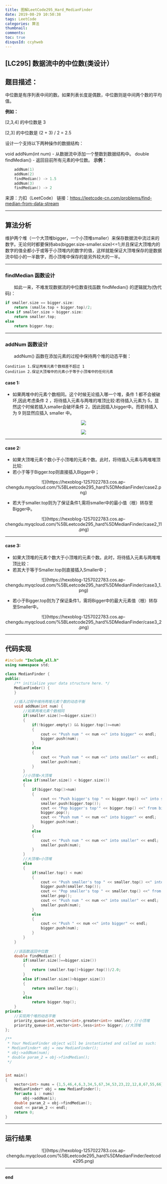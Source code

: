 ```yaml
---
title: 图解LeetCode295_Hard_MedianFinder
date: 2019-08-29 10:50:38
tags: LeetCode
categories: 算法
thumbnail: 
comments: 
toc: true
disqusId: ccyhweb
---
```


## [LC295] 数据流中的中位数(类设计）

## 题目描述：
中位数是有序列表中间的数。如果列表长度是偶数，中位数则是中间两个数的平均值。

<!-- more -->

**例如：**

[2,3,4] 的中位数是 3

[2,3] 的中位数是 (2 + 3) / 2 = 2.5

设计一个支持以下两种操作的数据结构：

void addNum(int num) - 从数据流中添加一个整数到数据结构中。
double findMedian() - 返回目前所有元素的中位数。
**示例：**
```c++
    addNum(1)
    addNum(2)
    findMedian() -> 1.5
    addNum(3) 
    findMedian() -> 2
```
来源：力扣（LeetCode）
链接：https://leetcode-cn.com/problems/find-median-from-data-stream

---
## 算法分析

维护两个堆（一个大顶堆bigger，一个小顶堆smaller）来保存数据流中流过来的数字。无论何时都要保持abs(bigger.size-smaller.size)<=1;并且保证大顶堆内的数字的值全都小于或等于小顶堆内的数字的值，这样就能保证大顶堆保存的是数据流中较小的一半数字，而小顶堆中保存的是另外较大的一半。

---
### findMedian 函数设计
&emsp;&emsp;如此一来，不难发现数据流的中位数查找函数 findMedian() 的逻辑就为(伪代码)：
```c++
if smaller.size == bigger.size:
    return (smalle.top + bigger.top)/2;
else if smaller.size > bigger.size:
    return smaller.top;
else
    return bigger.top;
```

---
### addNum 函数设计
&emsp;&emsp;addNum() 函数在添加元素的过程中保持两个堆的动态平衡：
```
Condition 1.保证两堆元素个数相差不超过 1
Condition 2.保证大顶堆中的元素小于等于小顶堆中的任何元素
```
#### case 1:
* 如果两堆中的元素个数相同。这个时候无论插入哪一个堆，条件 1 都不会被破坏,因此考虑条件 2 ，将待插入元素与两堆的堆顶比较:若待插入元素为 5，显然这个时候若插入smaller会破坏条件 2，因此因插入bigger中。而若待插入为 9 则显然应插入 smaller 中。

<center>

![](https://hexoblog-1257022783.cos.ap-chengdu.myqcloud.com/%5BLeetcode295_hard%5DMedianFinder/case1.png)

![](https://hexoblog-1257022783.cos.ap-chengdu.myqcloud.com/%5BLeetcode295_hard%5DMedianFinder/case1_1.png)

</center>

---
#### case 2:
* 如果大顶堆元素个数小于小顶堆的元素个数。此时，将待插入元素与两堆堆顶比较:
* 若小于等于Bigger.top则直接插入Bigger中；

<center>
![](https://hexoblog-1257022783.cos.ap-chengdu.myqcloud.com/%5BLeetcode295_hard%5DMedianFinder/case2.png)
</center>

* 若大于smaller.top则为了保证条件1,需将smaller中的最小值（根）转存至Bigger中。

<center>
![](https://hexoblog-1257022783.cos.ap-chengdu.myqcloud.com/%5BLeetcode295_hard%5DMedianFinder/case2_11.png)
</center>

---
#### case 3:
* 如果大顶堆的元素个数大于小顶堆的元素个数。此时，将待插入元素与两堆堆顶比较：
* 若其大于等于Smaller.top则直接插入Smaller中；

<center>
![](https://hexoblog-1257022783.cos.ap-chengdu.myqcloud.com/%5BLeetcode295_hard%5DMedianFinder/case3_1.png)
</center>

* 若小于Bigger.top则为了保证条件1，需将Bigger中的最大元素值（根）转存至Smaller中。

<center>
![](https://hexoblog-1257022783.cos.ap-chengdu.myqcloud.com/%5BLeetcode295_hard%5DMedianFinder/case3_2.png)
</center>

---

## 代码实现

```c++
#include "Include_all.h"
using namespace std;

class MedianFinder {
public:
	/** initialize your data structure here. */
	MedianFinder() {
	}
	
	//插入过程中维持两堆元素个数的动态平衡
	void addNum(int num) {
		//如果两堆元素个数相同
		if(smaller.size()==bigger.size())
		{
			if(!bigger.empty() && bigger.top()>=num)
			{
				cout << "Push num " << num <<" into bigger" << endl;
				bigger.push(num);
			}
			else
			{
				cout << "Push num " << num <<" into smaller" << endl;
				smaller.push(num);
			}
		}
		//小顶堆>大顶堆
		else if(smaller.size() < bigger.size())
		{
			if(bigger.top()>num)
			{
				cout << "Push bigger's top " << bigger.top() <<" into smaller" << endl;
				smaller.push(bigger.top());
				cout << "Pop bigger's top'" << bigger.top() <<" from bigger" << endl;
				bigger.pop();
				cout << "Push num " << num <<" into bigger" << endl;
				bigger.push(num);
			}
			else
			{
				cout << "Push num " << num <<" into smaller" << endl;
				smaller.push(num);
			}
		}
		//大顶堆>小顶堆
		else
		{
			if(smaller.top() < num)
			{
				cout << "Push smaller's top " << smaller.top() <<" into bigger" << endl;
				bigger.push(smaller.top());
				cout << "Pop smaller's top " << smaller.top() <<" from smaller" << endl;
				smaller.pop();
				cout << "Push num " << num <<" into smaller" << endl;
				smaller.push(num);
			}
			else
			{
				cout << "Push " << num <<" into bigger" << endl;
				bigger.push(num);
			}
		}
	}
	
	//该函数返回中位数
	double findMedian() {
		if(smaller.size()==bigger.size())
		{
			return (smaller.top()+bigger.top())/2.0;
		}
		else if(smaller.size()>bigger.size())
		{
			return smaller.top();
		}
		else
			return bigger.top();
	}
private:
	//实现两个堆的动态平衡
	priority_queue<int,vector<int>,greater<int>> smaller; //小顶堆
	priority_queue<int,vector<int>,less<int>> bigger; //大顶堆
};

/**
 * Your MedianFinder object will be instantiated and called as such:
 * MedianFinder* obj = new MedianFinder();
 * obj->addNum(num);
 * double param_2 = obj->findMedian();
 */


int main()
{
	vector<int> nums = {1,5,46,4,6,3,34,5,67,34,53,23,22,12,8,67,55,66};
	MedianFinder* obj = new MedianFinder();
	for(auto i : nums)
		obj->addNum(i);
	double param_2 = obj->findMedian();
	cout << param_2 << endl;
	return 0;
}
```

---

## 运行结果

<center>
![](https://hexoblog-1257022783.cos.ap-chengdu.myqcloud.com/%5BLeetcode295_hard%5DMedianFinder/leetcode295.png)
</center>

---

#### end